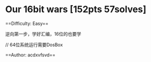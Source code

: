 # Our 16bit wars  [152pts 57solves]

==Difficulty: Easy==

逆向第一步，学好汇编，16位的也要学

// 64位系统运行需要DosBox

==Author: acdxvfsvd==

